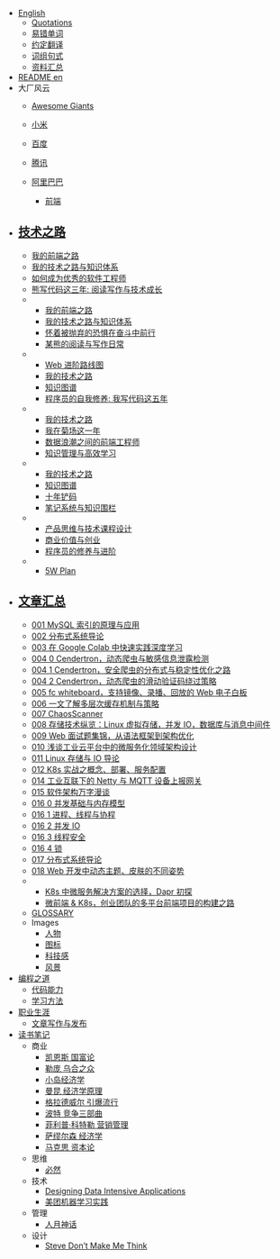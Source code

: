   - [English](/English/README.md)
    - [Quotations](/English/Quotations.md)
    - [易错单词](/English/易错单词.md)
    - [约定翻译](/English/约定翻译.md)
    - [词组句式](/English/词组句式.md)
    - [资料汇总](/English/资料汇总.md)
  - [README en](/README-en.md)
  - 大厂风云
    - [Awesome Giants](/大厂风云/Awesome-Giants.md)
    - [小米](/大厂风云/小米/README.md)
      
    - [百度](/大厂风云/百度/README.md)
      
    - [腾讯](/大厂风云/腾讯/README.md)
      
    - [阿里巴巴](/大厂风云/阿里巴巴/README.md)
      - [前端](/大厂风云/阿里巴巴/前端.md)
  - [技术之路](/技术之路/README.md)
    - 
      - [我的前端之路](/技术之路/2015/2015-我的前端之路.md)
      - [我的技术之路与知识体系](/技术之路/2015/2015-我的技术之路与知识体系.md)
      - [如何成为优秀的软件工程师](/技术之路/2015/如何成为优秀的软件工程师.md)
      - [熊写代码这三年: 阅读写作与技术成长](/技术之路/2015/熊写代码这三年:%20阅读写作与技术成长.md)
    - 
      - [我的前端之路](/技术之路/2016/2016-我的前端之路.md)
      - [我的技术之路与知识体系](/技术之路/2016/2016-我的技术之路与知识体系.md)
      - [怀着被抛弃的恐惧在奋斗中前行](/技术之路/2016/怀着被抛弃的恐惧在奋斗中前行.md)
      - [某熊的阅读与写作日常](/技术之路/2016/某熊的阅读与写作日常.md)
    - 
      - [Web 进阶路线图](/技术之路/2017/2017-Web%20进阶路线图.md)
      - [我的技术之路](/技术之路/2017/2017-我的技术之路.md)
      - [知识图谱](/技术之路/2017/2017-知识图谱.md)
      - [程序员的自我修养: 我写代码这五年](/技术之路/2017/程序员的自我修养:%20我写代码这五年.md)
    - 
      - [我的技术之路](/技术之路/2018/2018-我的技术之路.md)
      - [我在菊场这一年](/技术之路/2018/我在菊场这一年.md)
      - [数据浪潮之间的前端工程师](/技术之路/2018/数据浪潮之间的前端工程师.md)
      - [知识管理与高效学习](/技术之路/2018/知识管理与高效学习.md)
    - 
      - [我的技术之路](/技术之路/2019/2019-我的技术之路.md)
      - [知识图谱](/技术之路/2019/2019-知识图谱.md)
      - [十年铲码](/技术之路/2019/十年铲码.md)
      - [笔记系统与知识围栏](/技术之路/2019/笔记系统与知识围栏.md)
    - 
      - [产品思维与技术课程设计](/技术之路/2020/产品思维与技术课程设计.md)
      - [商业价值与创业](/技术之路/2020/商业价值与创业.md)
      - [程序员的修养与进阶](/技术之路/2020/程序员的修养与进阶.md)
    - 
      - [5W Plan](/技术之路/2021/5W%20Plan.md)
  - [文章汇总](/文章汇总/README.md)
    - 
      - [001 MySQL 索引的原理与应用](/文章汇总/2019/2019-001-MySQL%20索引的原理与应用.md)
      - [002 分布式系统导论](/文章汇总/2019/2019-002-分布式系统导论.md)
      - [003 在 Google Colab 中快速实践深度学习](/文章汇总/2019/2019-003-在%20Google%20Colab%20中快速实践深度学习.md)
      - [004 0 Cendertron，动态爬虫与敏感信息泄露检测](/文章汇总/2019/2019-004-0-Cendertron，动态爬虫与敏感信息泄露检测.md)
      - [004 1 Cendertron，安全爬虫的分布式与稳定性优化之路](/文章汇总/2019/2019-004-1-Cendertron，安全爬虫的分布式与稳定性优化之路.md)
      - [004 2 Cendertron，动态爬虫的滑动验证码绕过策略](/文章汇总/2019/2019-004-2-Cendertron，动态爬虫的滑动验证码绕过策略.md)
      - [005 fc whiteboard，支持镜像、录播、回放的 Web 电子白板](/文章汇总/2019/2019-005-fc-whiteboard，支持镜像、录播、回放的%20Web%20电子白板.md)
      - [006 一文了解多层次缓存机制与策略](/文章汇总/2019/2019-006-一文了解多层次缓存机制与策略.md)
      - [007 ChaosScanner](/文章汇总/2019/2019-007-ChaosScanner.md)
      - [008 存储技术纵览：Linux 虚拟存储，并发 IO，数据库与消息中间件](/文章汇总/2019/2019-008-存储技术纵览：Linux%20虚拟存储，并发%20IO，数据库与消息中间件.md)
      - [009 Web 面试题集锦，从语法框架到架构优化](/文章汇总/2019/2019-009-Web%20面试题集锦，从语法框架到架构优化.md)
      - [010 浅谈工业云平台中的微服务化领域架构设计](/文章汇总/2019/2019-010-浅谈工业云平台中的微服务化领域架构设计.md)
      - [011 Linux 存储与 IO 导论](/文章汇总/2019/2019-011-Linux%20存储与%20IO%20导论.md)
      - [012 K8s 实战之概念、部署、服务配置](/文章汇总/2019/2019-012-K8s%20实战之概念、部署、服务配置.md)
      - [014 工业互联下的 Netty 与 MQTT 设备上报网关](/文章汇总/2019/2019-014-工业互联下的%20Netty%20与%20MQTT%20设备上报网关.md)
      - [015 软件架构万字漫谈](/文章汇总/2019/2019-015-软件架构万字漫谈.md)
      - [016 0 并发基础与内存模型](/文章汇总/2019/2019-016-0-并发基础与内存模型.md)
      - [016 1 进程、线程与协程](/文章汇总/2019/2019-016-1-进程、线程与协程.md)
      - [016 2 并发 IO](/文章汇总/2019/2019-016-2-并发%20IO.md)
      - [016 3 线程安全](/文章汇总/2019/2019-016-3-线程安全.md)
      - [016 4 锁](/文章汇总/2019/2019-016-4-锁.md)
      - [017 分布式系统导论](/文章汇总/2019/2019-017-分布式系统导论.md)
      - [018 Web 开发中动态主题、皮肤的不同姿势](/文章汇总/2019/2019-018-Web%20开发中动态主题、皮肤的不同姿势.md)
    - 
      - [K8s 中微服务解决方案的选择，Dapr 初探](/文章汇总/2020/K8s%20中微服务解决方案的选择，Dapr%20初探.md)
      - [微前端 & K8s，创业团队的多平台前端项目的构建之路](/文章汇总/2020/微前端%20&%20K8s，创业团队的多平台前端项目的构建之路.md)
    - [GLOSSARY](/文章汇总/GLOSSARY.md)
    - Images
      - [人物](/文章汇总/Images/人物.md)
      - [图标](/文章汇总/Images/图标.md)
      - [科技感](/文章汇总/Images/科技感.md)
      - [风景](/文章汇总/Images/风景.md)
  - [编程之道](/编程之道/README.md)
    - [代码能力](/编程之道/代码能力.md)
    - [学习方法](/编程之道/学习方法.md)
  - [职业生涯](/职业生涯/README.md)
    - [文章写作与发布](/职业生涯/文章写作与发布.md)
  - [读书笔记](/读书笔记/README.md)
    - 商业
      - [凯恩斯 国富论](/读书笔记/商业/凯恩斯-国富论.md)
      - [勒庞 乌合之众](/读书笔记/商业/勒庞-乌合之众.md)
      - [小岛经济学](/读书笔记/商业/小岛经济学.md)
      - [曼昆 经济学原理](/读书笔记/商业/曼昆-经济学原理.md)
      - [格拉德威尔 引爆流行](/读书笔记/商业/格拉德威尔-引爆流行.md)
      - [波特 竞争三部曲](/读书笔记/商业/波特-竞争三部曲.md)
      - [菲利普·科特勒 营销管理](/读书笔记/商业/菲利普·科特勒-营销管理.md)
      - [萨缪尔森 经济学](/读书笔记/商业/萨缪尔森-经济学.md)
      - [马克思 资本论](/读书笔记/商业/马克思-资本论.md)
    - 思维
      - [必然](/读书笔记/思维/2016-必然.md)
    - 技术
      - [Designing Data Intensive Applications](/读书笔记/技术/2017-Designing%20Data%20Intensive%20Applications.md)
      - [美团机器学习实践](/读书笔记/技术/2018-美团机器学习实践.md)
    - 管理
      - [人月神话](/读书笔记/管理/2003-人月神话.md)
    - 设计
      - [Steve Don’t Make Me Think](/读书笔记/设计/2014-Steve-Don’t%20Make%20Me%20Think.md)